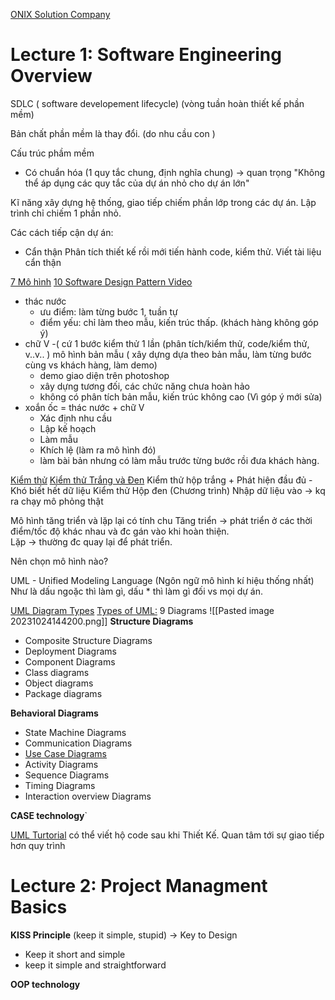 [ONIX Solution Company ](https://onix-systems.com/contact-us?salesChannel=7+basic+software+development+models+which+one+to+choose) 

# Lecture 1: Software Engineering Overview
SDLC ( software developement lifecycle)
(vòng tuần hoàn thiết kế phần mềm)

Bản chất phần mềm là thay đổi. (do nhu cầu con )

Cấu trúc phầm mềm
+ Có chuẩn hóa (1 quy tắc chung, định nghĩa chung) -> quan trọng
"Không thể áp dụng các quy tắc của dự án nhỏ cho dự án lớn"

Kĩ năng xây dựng hệ thống, giao tiếp chiếm phần lớp trong các dự án. Lập trình chỉ chiếm 1 phần nhỏ.

Các cách tiếp cận dự án:
+ Cẩn thận
	Phân tích thiết kế rồi mới tiến hành code, kiểm thử. Viết tài liệu cẩn thận

[7 Mô hình](https://onix-systems.com/blog/7-basic-software-development-models-which-one-to-choose)
[10 Software Design Pattern Video](https://youtu.be/WnMQ8HlmeXc?si=F1NlKaYwZ6Y4FUaE) 
+ thác nước 
	- ưu điểm: làm từng bước 1, tuần tự 
	- điểm yếu: chỉ làm theo mẫu, kiến trúc thấp. (khách hàng không góp ý)
+ chữ V -( cứ 1 bước kiểm thử 1 lần (phân tích/kiểm thử, code/kiểm thử, v..v.. )
mô hình bản mẫu ( xây dựng dựa theo bản mẫu, làm từng bước cùng vs khách hàng, làm demo)
	+ demo giao diện trên photoshop
	+ xây dựng tương đối, các chức năng chưa hoàn hảo
	- không có phân tích bản mẫu, kiến trúc không cao (Vì góp ý mới sửa)
+ xoắn ốc = thác nước + chữ V
	+ Xác định nhu cầu
	+ Lập kế hoạch
	+ Làm mẫu
	+ Khích lệ (làm ra mô hình đó)
	+ làm bài bản nhưng có làm mẫu trước từng bước rồi đưa khách hàng.


[Kiểm thử](https://www.indeed.com/career-advice/career-development/phases-of-testing)
[Kiểm thử Trắng và Đen](https://www.practitest.com/resource-center/article/black-box-vs-white-box-testing/#:~:text=The%20Black%20Box%20Test%20is,into%20consideration%20its%20internal%20functioning.)
Kiểm thử hộp trắng 
	+ Phát hiện đầu đủ
	- Khó biết hết dữ liệu
Kiểm thử Hộp đen (Chương trình)
	Nhập dữ liệu vào -> kq ra
	chạy mô phỏng thật

Mô hình tăng triển và lặp lại có tính chu 
	Tăng triển -> phát triển ở các thời điểm/tốc độ khác nhau và đc gán vào khi hoàn thiện.  
	Lặp -> thường đc quay lại để phát triển.

Nên chọn mô hình nào?

UML - Unified Modeling Language (Ngôn ngữ mô hình kí hiệu thống nhất) 
	Như là dấu ngoặc thì làm gì, dấu * thì làm gì đối vs mọi dự án.

[UML Diagram Types](https://creately.com/blog/diagrams/uml-diagram-types-examples/)
[Types of UML:](https://www.google.com/search?q=uml+diagram+types&rlz=1C1YTUH_viVN1071VN1072&oq=UML+diagram+types&gs_lcrp=EgZjaHJvbWUqBwgAEAAYgAQyBwgAEAAYgAQyDAgBEAAYFBiHAhiABDIHCAIQABiABDIHCAMQABiABDIHCAQQABiABDIICAUQABgWGB4yCAgGEAAYFhgeMggIBxAAGBYYHjIICAgQABgWGB4yCAgJEAAYFhgeqAIAsAIA&sourceid=chrome&ie=UTF-8) 9 Diagrams
	![[Pasted image 20231024144200.png]]
**Structure Diagrams**
+ Composite Structure Diagrams
+ Deployment Diagrams
+ Component Diagrams
+ Class diagrams
+ Object diagrams
+ Package diagrams

**Behavioral Diagrams**
+ State Machine Diagrams
+ Communication Diagrams
+ [Use Case Diagrams](https://thinhnotes.com/chuyen-nghe-ba/use-case-diagram-va-5-sai-lam-thuong-gap/)
+ Activity Diagrams
+ Sequence Diagrams
+ Timing Diagrams
+ Interaction overview Diagrams

**CASE technology**`

[UML Turtorial](https://thinhnotes.com/chuyen-nghe-ba/use-case-diagram-va-5-sai-lam-thuong-gap/)
	có thể viết hộ code sau khi Thiết Kế.
Quan tâm tới sự giao tiếp hơn quy trình

# Lecture 2: Project Managment Basics

**KISS Principle** (keep it simple, stupid) -> Key to Design
+ Keep it short and simple
+ keep it simple and straightforward 

**OOP technology**

